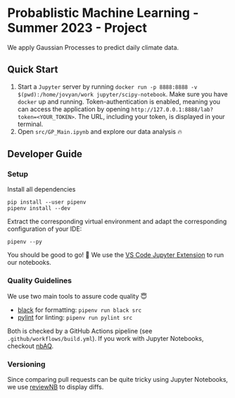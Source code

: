 # Probablistic Machine Learning - Summer 2023 - Project
We apply Gaussian Processes to predict daily climate data.

## Quick Start

1. Start a `Jupyter` server by running `docker run -p 8888:8888 -v $(pwd):/home/jovyan/work jupyter/scipy-notebook`. Make sure you have `docker` up and running. Token-authentication is enabled, meaning you can access the application by opening `http://127.0.0.1:8888/lab?token=<YOUR_TOKEN>`. The URL, including your token, is displayed in your terminal.
2. Open `src/GP_Main.ipynb` and explore our data analysis 🔥

## Developer Guide
### Setup
Install all dependencies
```
pip install --user pipenv
pipenv install --dev
```
Extract the corresponding virtual environment and adapt the corresponding configuration of your IDE:
```
pipenv --py
```

You should be good to go! 🐥 We use the [VS Code Jupyter Extension](https://code.visualstudio.com/docs/datascience/jupyter-notebooks) to run our notebooks.

### Quality Guidelines
We use two main tools to assure code quality 😇
- [black](https://github.com/psf/black) for formatting: `pipenv run black src` 
- [pylint](https://pypi.org/project/pylint/) for linting: `pipenv run pylint src`

Both is checked by a GitHub Actions pipeline (see `.github/workflows/build.yml`). If you work with Jupyter Notebooks, checkout [nbAQ](https://nbqa.readthedocs.io/en/latest/).

### Versioning
Since comparing pull requests can be quite tricky using Jupyter Notebooks, we use [reviewNB](https://www.reviewnb.com/) to display diffs.